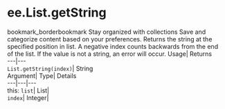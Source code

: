  
#  ee.List.getString 
bookmark_borderbookmark Stay organized with collections  Save and categorize content based on your preferences. 
Returns the string at the specified position in list. A negative index counts backwards from the end of the list. If the value is not a string, an error will occur. 
Usage| Returns  
---|---  
`List.getString(index)`| String  
Argument| Type| Details  
---|---|---  
this: `list`| List|   
`index`| Integer|   
